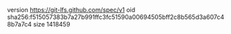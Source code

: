 version https://git-lfs.github.com/spec/v1
oid sha256:f515057383b7a27b991ffc3fc51590a00694505bff2c8b565d3a607c48b7a7c4
size 1418459
